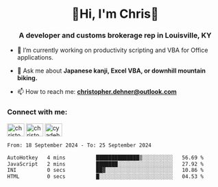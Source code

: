 <div class="main">
<h1 align="center">🌟Hi, I'm Chris🌟</h1>
<h3 align="center">A developer and customs brokerage rep in Louisville, KY</h3>

- 🔭 I’m currently working on productivity scripting and VBA for Office applications.

- 💬 Ask me about **Japanese kanji, Excel VBA, or downhill mountain biking.**

- 📫 How to reach me: **christopher.dehner@outlook.com**

<h3 align="left">Connect with me:</h3>
<p align="left">
<a href="https://linkedin.com/in/christopherdehnerii" target="blank"><img align="center" src="https://cdn.jsdelivr.net/npm/simple-icons@3.0.1/icons/linkedin.svg" alt="christopherdehnerii" height="30" width="40" /></a>
<a href="https://fb.com/christopherdehnerii" target="blank"><img align="center" src="https://cdn.jsdelivr.net/npm/simple-icons@3.0.1/icons/facebook.svg" alt="christopherdehnerii" height="30" width="40" /></a>
<a href="https://instagram.com/cyadehn" target="blank"><img align="center" src="https://cdn.jsdelivr.net/npm/simple-icons@3.0.1/icons/instagram.svg" alt="cyadehn" height="30" width="40" /></a>
</p>

<!--START_SECTION:waka-->

```txt
From: 18 September 2024 - To: 25 September 2024

AutoHotkey   4 mins          ██████████████▒░░░░░░░░░░   56.69 %
JavaScript   2 mins          ███████░░░░░░░░░░░░░░░░░░   27.92 %
INI          0 secs          ██▓░░░░░░░░░░░░░░░░░░░░░░   10.86 %
HTML         0 secs          █░░░░░░░░░░░░░░░░░░░░░░░░   04.53 %
```

<!--END_SECTION:waka-->
